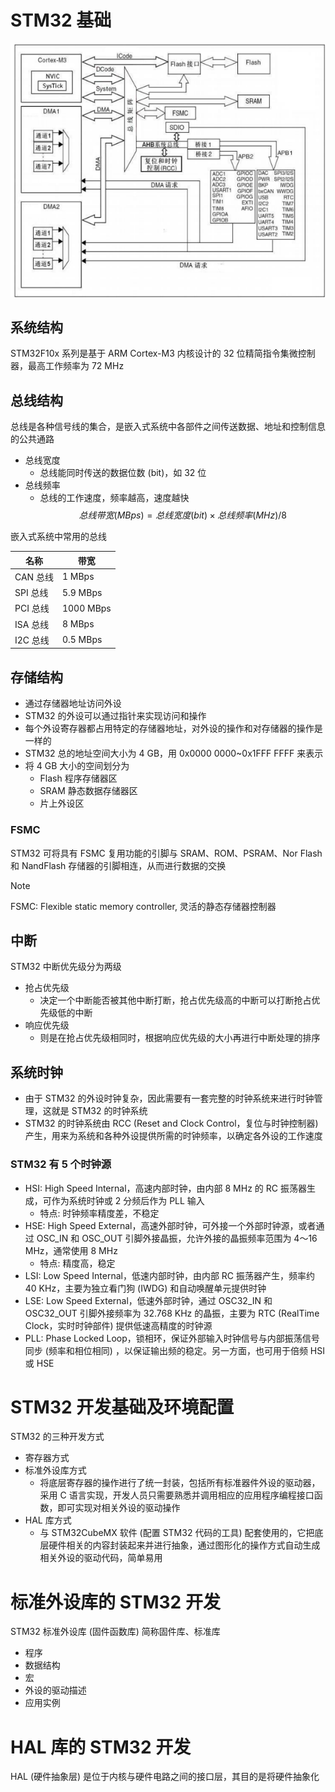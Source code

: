 # STM32 基础

![STM32F10x 芯片系统结构](./image/STM32F10x芯片系统结构.png)

## 系统结构

STM32F10x 系列是基于 ARM Cortex-M3 内核设计的 32 位精简指令集微控制器，最高工作频率为 72 MHz

## 总线结构

总线是各种信号线的集合，是嵌入式系统中各部件之间传送数据、地址和控制信息的公共通路

- 总线宽度
  - 总线能同时传送的数据位数 (bit)，如 32 位
- 总线频率
  - 总线的工作速度，频率越高，速度越快
$$
总线带宽 (MBps)= 总线宽度 (bit)\times 总线频率 (MHz)/8
$$

嵌入式系统中常用的总线

| 名称     | 带宽      |
| -------- | --------- |
| CAN 总线 | 1 MBps    |
| SPI 总线 | 5.9 MBps  |
| PCI 总线 | 1000 MBps |
| ISA 总线 | 8 MBps    |
| I2C 总线 | 0.5 MBps  |

## 存储结构

- 通过存储器地址访问外设
- STM32 的外设可以通过指针来实现访问和操作
- 每个外设寄存器都占用特定的存储器地址，对外设的操作和对存储器的操作是一样的
- STM32 总的地址空间大小为 4 GB，用 0x0000 0000~0x1FFF FFFF 来表示
- 将 4 GB 大小的空间划分为
  - Flash 程序存储器区
  - SRAM 静态数据存储器区
  - 片上外设区

### FSMC

STM32 可将具有 FSMC 复用功能的引脚与 SRAM、ROM、PSRAM、Nor Flash 和 NandFlash 存储器的引脚相连，从而进行数据的交换

> [!NOTE]
> FSMC: Flexible static memory controller, 灵活的静态存储器控制器

## 中断

STM32 中断优先级分为两级
- 抢占优先级
  - 决定一个中断能否被其他中断打断，抢占优先级高的中断可以打断抢占优先级低的中断
- 响应优先级
  - 则是在抢占优先级相同时，根据响应优先级的大小再进行中断处理的排序

## 系统时钟

- 由于 STM32 的外设时钟复杂，因此需要有一套完整的时钟系统来进行时钟管理，这就是 STM32 的时钟系统
- STM32 的时钟系统由 RCC (Reset and Clock Control，复位与时钟控制器) 产生，用来为系统和各种外设提供所需的时钟频率，以确定各外设的工作速度

### STM32 有 5 个时钟源

- HSI: High Speed Internal，高速内部时钟，由内部 8 MHz 的 RC 振荡器生成，可作为系统时钟或 2 分频后作为 PLL 输入
  - 特点: 时钟频率精度差，不稳定
- HSE: High Speed External，高速外部时钟，可外接一个外部时钟源，或者通过 OSC_IN 和 OSC_OUT 引脚外接晶振，允许外接的晶振频率范围为 4～16 MHz，通常使用 8 MHz
  - 特点: 精度高，稳定
- LSI: Low Speed Internal，低速内部时钟，由内部 RC 振荡器产生，频率约 40 KHz，主要为独立看门狗 (IWDG) 和自动唤醒单元提供时钟
- LSE: Low Speed External，低速外部时钟，通过 OSC32_IN 和 OSC32_OUT 引脚外接频率为 32.768 KHz 的晶振，主要为 RTC (RealTime Clock，实时时钟部件) 提供低速高精度的时钟源
- PLL: Phase Locked Loop，锁相环，保证外部输入时钟信号与内部振荡信号同步 (频率和相位相同) ，以保证输出频的稳定。另一方面，也可用于倍频 HSI 或 HSE

# STM32 开发基础及环境配置

STM32 的三种开发方式
- 寄存器方式
- 标准外设库方式
  - 将底层寄存器的操作进行了统一封装，包括所有标准器件外设的驱动器，采用 C 语言实现，开发人员只需要熟悉并调用相应的应用程序编程接口函数，即可实现对相关外设的驱动操作
- HAL 库方式
  - 与 STM32CubeMX 软件 (配置 STM32 代码的工具) 配套使用的，它把底层硬件相关的内容封装起来并进行抽象，通过图形化的操作方式自动生成相关外设的驱动代码，简单易用

# 标准外设库的 STM32 开发

STM32 标准外设库 (固件函数库) 简称固件库、标准库
- 程序
- 数据结构
- 宏
- 外设的驱动描述
- 应用实例

# HAL 库的 STM32 开发

HAL (硬件抽象层) 是位于内核与硬件电路之间的接口层，其目的是将硬件抽象化
